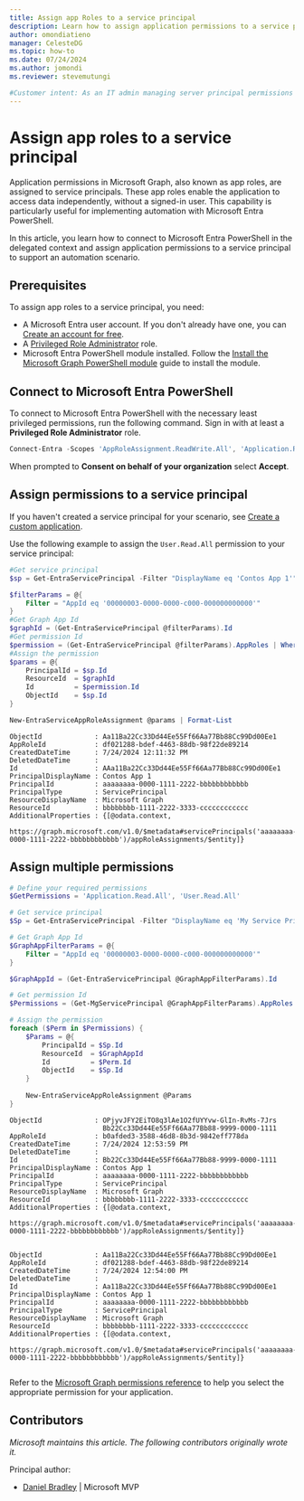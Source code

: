 ```yaml
---
title: Assign app Roles to a service principal
description: Learn how to assign application permissions to a service principal in Microsoft Entra PowerShell.
author: omondiatieno
manager: CelesteDG
ms.topic: how-to
ms.date: 07/24/2024
ms.author: jomondi
ms.reviewer: stevemutungi

#Customer intent: As an IT admin managing server principal permissions in Microsoft Entra ID, I want to learn how to assign new permissions in Microsoft Entra PowerShell so that I can automate application consent.
---
```


# Assign app roles to a service principal

Application permissions in Microsoft Graph, also known as app roles, are assigned to service principals. These app roles enable the application to access data independently, without a signed-in user. This capability is particularly useful for implementing automation with Microsoft Entra PowerShell.

In this article, you learn how to connect to Microsoft Entra PowerShell in the delegated context and assign application permissions to a service principal to support an automation scenario.

## Prerequisites

To assign app roles to a service principal, you need:

- A Microsoft Entra user account. If you don't already have one, you can [Create an account for free][entra-id-account].
- A [Privileged Role Administrator][privileged-role-admin] role.
- Microsoft Entra PowerShell module installed. Follow the [Install the Microsoft Graph PowerShell module][install] guide to install the module.

## Connect to Microsoft Entra PowerShell

To connect to Microsoft Entra PowerShell with the necessary least privileged permissions, run the following command. Sign in with at least a **Privileged Role Administrator** role.

```powershell
Connect-Entra -Scopes 'AppRoleAssignment.ReadWrite.All', 'Application.Read.All'
```

When prompted to **Consent on behalf of your organization** select **Accept**.

## Assign permissions to a service principal

If you haven't created a service principal for your scenario, see [Create a custom application][custom-app].

Use the following example to assign the `User.Read.All` permission to your service principal:

```powershell
#Get service principal
$sp = Get-EntraServicePrincipal -Filter "DisplayName eq 'Contos App 1'"

$filterParams = @{
    Filter = "AppId eq '00000003-0000-0000-c000-000000000000'"
}
#Get Graph App Id
$graphId = (Get-EntraServicePrincipal @filterParams).Id
#Get permission Id
$permission = (Get-EntraServicePrincipal @filterParams).AppRoles | Where-Object {$_.Value -eq 'User.Read.All'}
#Assign the permission
$params = @{
    PrincipalId = $sp.Id
    ResourceId  = $graphId
    Id          = $permission.Id
    ObjectId    = $sp.Id
}

New-EntraServiceAppRoleAssignment @params | Format-List
```

```Output
ObjectId             : Aa11Ba22Cc33Dd44Ee55Ff66Aa77Bb88Cc99Dd00Ee1                   
AppRoleId            : df021288-bdef-4463-88db-98f22de89214
CreatedDateTime      : 7/24/2024 12:11:32 PM
DeletedDateTime      :
Id                   : AAa11Ba22Cc33Dd44Ee55Ff66Aa77Bb88Cc99Dd00Ee1 
PrincipalDisplayName : Contos App 1
PrincipalId          : aaaaaaaa-0000-1111-2222-bbbbbbbbbbbb
PrincipalType        : ServicePrincipal
ResourceDisplayName  : Microsoft Graph
ResourceId           : bbbbbbbb-1111-2222-3333-cccccccccccc
AdditionalProperties : {[@odata.context,
                       https://graph.microsoft.com/v1.0/$metadata#servicePrincipals('aaaaaaaa-0000-1111-2222-bbbbbbbbbbbb')/appRoleAssignments/$entity]}
```

## Assign multiple permissions

```powershell
# Define your required permissions
$GetPermissions = 'Application.Read.All', 'User.Read.All'

# Get service principal
$Sp = Get-EntraServicePrincipal -Filter "DisplayName eq 'My Service Principal'"

# Get Graph App Id
$GraphAppFilterParams = @{
    Filter = "AppId eq '00000003-0000-0000-c000-000000000000'"
}

$GraphAppId = (Get-EntraServicePrincipal @GraphAppFilterParams).Id

# Get permission Id
$Permissions = (Get-MgServicePrincipal @GraphAppFilterParams).AppRoles | Where-Object { $_.Value -in $GetPermissions }

# Assign the permission
foreach ($Perm in $Permissions) {
    $Params = @{
        PrincipalId = $Sp.Id
        ResourceId  = $GraphAppId
        Id          = $Perm.Id
        ObjectId    = $Sp.Id
    }
    
    New-EntraServiceAppRoleAssignment @Params
}
```

```output
ObjectId             : OPjyvJFY2EiTO8q3lAe1O2fUYYvw-GlIn-RvMs-7Jrs
                       Bb22Cc33Dd44Ee55Ff66Aa77Bb88-9999-0000-1111
AppRoleId            : b0afded3-3588-46d8-8b3d-9842eff778da
CreatedDateTime      : 7/24/2024 12:53:59 PM
DeletedDateTime      :
Id                   : Bb22Cc33Dd44Ee55Ff66Aa77Bb88-9999-0000-1111
PrincipalDisplayName : Contos App 1
PrincipalId          : aaaaaaaa-0000-1111-2222-bbbbbbbbbbbb
PrincipalType        : ServicePrincipal
ResourceDisplayName  : Microsoft Graph
ResourceId           : bbbbbbbb-1111-2222-3333-cccccccccccc
AdditionalProperties : {[@odata.context,
                       https://graph.microsoft.com/v1.0/$metadata#servicePrincipals('aaaaaaaa-0000-1111-2222-bbbbbbbbbbbb')/appRoleAssignments/$entity]}


ObjectId             : Aa11Ba22Cc33Dd44Ee55Ff66Aa77Bb88Cc99Dd00Ee1 
AppRoleId            : df021288-bdef-4463-88db-98f22de89214
CreatedDateTime      : 7/24/2024 12:54:00 PM
DeletedDateTime      :
Id                   : Aa11Ba22Cc33Dd44Ee55Ff66Aa77Bb88Cc99Dd00Ee1 
PrincipalDisplayName : Contos App 1
PrincipalId          : aaaaaaaa-0000-1111-2222-bbbbbbbbbbbb
PrincipalType        : ServicePrincipal
ResourceDisplayName  : Microsoft Graph
ResourceId           : bbbbbbbb-1111-2222-3333-cccccccccccc
AdditionalProperties : {[@odata.context,
                       https://graph.microsoft.com/v1.0/$metadata#servicePrincipals('aaaaaaaa-0000-1111-2222-bbbbbbbbbbbb')/appRoleAssignments/$entity]}
 
```

Refer to the [Microsoft Graph permissions reference](/graph/permissions-reference) to help you select the appropriate permission for your application.

## Contributors

*Microsoft maintains this article. The following contributors originally wrote it.*

Principal author:

- [Daniel Bradley](https://www.linkedin.com/in/danielbradley2/) | Microsoft MVP

[privileged-role-admin]: /entra/identity/role-based-access-control/permissions-reference#cloud-application-administrator
[install]: installation.md
[entra-id-account]: https://azure.microsoft.com/free/?WT.mc_id=A261C142F
[custom-app]: create-custom-application.md

